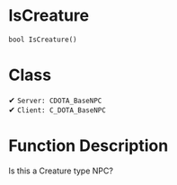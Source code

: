 # IsCreature
```
bool IsCreature()
```
# Class
✔ `Server: CDOTA_BaseNPC`  
✔ `Client: C_DOTA_BaseNPC`  

# Function Description
Is this a Creature type NPC?
